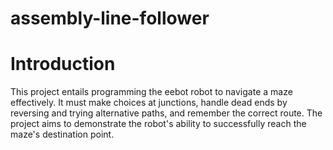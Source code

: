 # assembly-line-follower
# Introduction
This project entails programming the eebot robot to navigate a maze effectively. It must make choices at junctions, handle dead ends by reversing and trying alternative paths, and remember the correct route. The project aims to demonstrate the robot's ability to successfully reach the maze's destination point.
